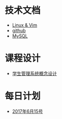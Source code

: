 # 技术文档
* [Linux & Vim](Lunix.md)
* [github](github.md)
* [MySQL](MySQL.md)

#
# 课程设计
* [学生管理系统概念设计](Design/Stu.md)
#
# 每日计划
* [2017年6月15号](diary/20170615.md)


